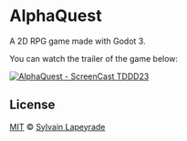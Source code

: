 # AlphaQuest
A 2D RPG game made with Godot 3.

You can watch the trailer of the game below:

[![AlphaQuest - ScreenCast TDDD23](http://img.youtube.com/vi/kDOf-BziNp0/0.jpg)](http://www.youtube.com/watch?v=kDOf-BziNp0 "AlphaQuest - ScreenCast TDDD23")

## License
[MIT](LICENSE) © [Sylvain Lapeyrade](https://github.com/sylvainlapeyrade) 
